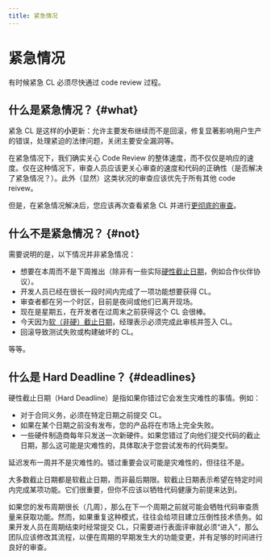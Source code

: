 ```yaml
---
title: 紧急情况
---
```


# 紧急情况

有时候紧急 CL 必须尽快通过 code review 过程。

## 什么是紧急情况？ {#what}

紧急 CL 是这样的**小**更新：允许主要发布继续而不是回滚，修复显著影响用户生产的错误，处理紧迫的法律问题，关闭主要安全漏洞等。

在紧急情况下，我们确实关心 Code Review 的整体速度，而不仅仅是响应的速度。仅在这种情况下，审查人员应该更关心审查的速度和代码的正确性（是否解决了紧急情况？）。此外（显然）这类状况的审查应该优先于所有其他 code reivew。

但是，在紧急情况解决后，您应该再次查看紧急 CL 并进行[更彻底的审查](reviewer/looking-for)。

## 什么不是紧急情况？ {#not}

需要说明的是，以下情况并非紧急情况：

- 想要在本周而不是下周推出（除非有一些实际[硬性截止日期](#deadlines)，例如合作伙伴协议）。
- 开发人员已经在很长一段时间内完成了一项功能想要获得 CL。
- 审查者都在另一个时区，目前是夜间或他们已离开现场。
- 现在是星期五，在开发者在过周末之前获得这个 CL 会很棒。
- 今天因为[软（非硬）截止日期](#deadlines)，经理表示必须完成此审核并签入 CL。
- 回滚导致测试失败或构建破坏的 CL。

等等。

## 什么是 Hard Deadline？ {#deadlines}

硬性截止日期（Hard Deadline）是指如果你错过它会发生灾难性的事情。例如：

- 对于合同义务，必须在特定日期之前提交 CL。
- 如果在某个日期之前没有发布，您的产品将在市场上完全失败。
- 一些硬件制造商每年只发送一次新硬件。如果您错过了向他们提交代码的截止日期，那么这可能是灾难性的，具体取决于您尝试发布的代码类型。

延迟发布一周并不是灾难性的。错过重要会议可能是灾难性的，但往往不是。

大多数截止日期都是软截止日期，而非最后期限。软截止日期表示希望在特定时间内完成某项功能。它们很重要，但你不应该以牺牲代码健康为前提来达到。

如果您的发布周期很长（几周），那么在下一个周期之前就可能会牺牲代码审查质量来获取功能。然而，如果重复这种模式，往往会给项目建立压倒性技术债务。如果开发人员在周期结束时经常提交 CL，只需要进行表面评审就必须“进入”，那么团队应该修改其流程，以便在周期的早期发生大的功能变更，并有足够的时间进行良好的审查。
